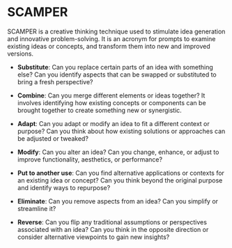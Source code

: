 # SCAMPER

SCAMPER is a creative thinking technique used to stimulate idea generation and innovative problem-solving. It is an acronym for prompts to examine existing ideas or concepts, and transform them into new and improved versions.

* **Substitute**: Can you replace certain parts of an idea with something else? Can you identify aspects that can be swapped or substituted to bring a fresh perspective?

* **Combine**: Can you merge different elements or ideas together? It involves identifying how existing concepts or components can be brought together to create something new or synergistic.

* **Adapt**: Can you adapt or modify an idea to fit a different context or purpose? Can you think about how existing solutions or approaches can be adjusted or tweaked?

* **Modify**: Can you alter an idea? Can you change, enhance, or adjust to improve functionality, aesthetics, or performance?

* **Put to another use**: Can you find alternative applications or contexts for an existing idea or concept? Can you think beyond the original purpose and identify ways to repurpose?

* **Eliminate**: Can you remove aspects from an idea? Can you simplify or streamline it?

* **Reverse**: Can you flip any traditional assumptions or perspectives associated with an idea? Can you think in the opposite direction or consider alternative viewpoints to gain new insights?
